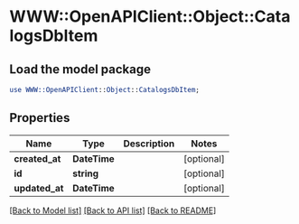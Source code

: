# WWW::OpenAPIClient::Object::CatalogsDbItem

## Load the model package
```perl
use WWW::OpenAPIClient::Object::CatalogsDbItem;
```

## Properties
Name | Type | Description | Notes
------------ | ------------- | ------------- | -------------
**created_at** | **DateTime** |  | [optional] 
**id** | **string** |  | [optional] 
**updated_at** | **DateTime** |  | [optional] 

[[Back to Model list]](../README.md#documentation-for-models) [[Back to API list]](../README.md#documentation-for-api-endpoints) [[Back to README]](../README.md)


